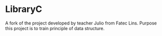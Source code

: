 # LibraryC
A fork of the project developed by teacher Julio from Fatec Lins. Purpose this project is to train principle of data structure.
